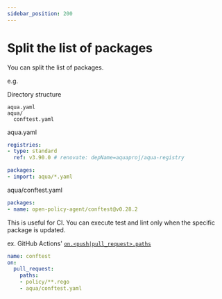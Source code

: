 ```yaml
---
sidebar_position: 200
---
```


# Split the list of packages

You can split the list of packages.

e.g.

Directory structure

```
aqua.yaml
aqua/
  conftest.yaml
```

aqua.yaml

```yaml
registries:
- type: standard
  ref: v3.90.0 # renovate: depName=aquaproj/aqua-registry

packages:
- import: aqua/*.yaml
```

aqua/conftest.yaml

```yaml
packages:
- name: open-policy-agent/conftest@v0.28.2
```

This is useful for CI.
You can execute test and lint only when the specific package is updated.

ex. GitHub Actions' [`on.<push|pull_request>.paths`](https://docs.github.com/en/actions/learn-github-actions/workflow-syntax-for-github-actions#onpushpull_requestpaths)

```yaml
name: conftest
on:
  pull_request:
    paths:
    - policy/**.rego
    - aqua/conftest.yaml
```

